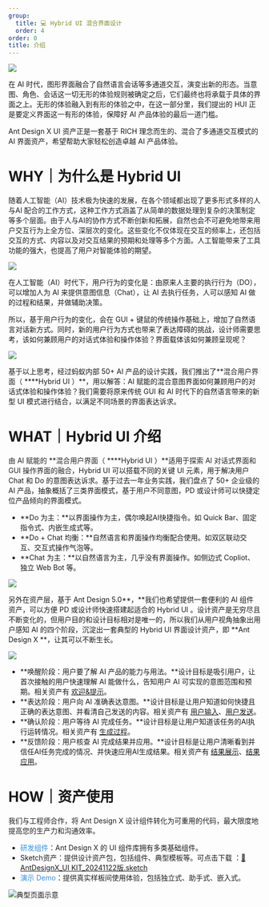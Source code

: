 ```yaml
---
group:
  title: 💻 Hybrid UI 混合界面设计
  order: 4
order: 0
title: 介绍
---
```


![](https://mdn.alipayobjects.com/huamei_iwk9zp/afts/img/A*bybpQaS1i9kAAAAAAAAAAAAADgCCAQ/fmt.webp)

在 AI 时代，图形界面融合了自然语言会话等多通道交互，演变出新的形态。当意图、角色、会话这一切无形的体验规则被确定之后，它们最终也将承载于具体的界面之上。无形的体验融入到有形的体验之中，在这一部分里，我们提出的 HUI 正是要定义界面这一有形的体验，保障好 AI 产品体验的最后一道门槛。

Ant Design X UI 资产正是一套基于 RICH 理念而生的、混合了多通道交互模式的 AI 界面资产，希望帮助大家轻松创造卓越 AI 产品体验。

<h1 id="nS9dS">WHY｜为什么是 Hybrid UI</h1>

<font style="color:rgb(28, 31, 35);">随着人工智能（AI）技术极为快速的发展，在各个领域都出现了更多形式多样的人与AI 配合的工作方式，这种工作方式涵盖了从简单的数据处理到复杂的决策制定等多个层面。由于人与AI的协作方式不断创新和拓展，自然也会不可避免地带来用户交互行为上全方位、深层次的变化。这些变化不仅体现在交互的频率上，还包括交互的方式、内容以及对交互结果的预期和处理等多个方面。</font>人工智能带来了工具功能的强大，也提高了用户对智能体验的期望。

![](https://mdn.alipayobjects.com/huamei_iwk9zp/afts/img/A*PmlSR6yuYWgAAAAAAAAAAAAADgCCAQ/fmt.webp)

在<font style="background-color:rgb(253, 253, 254);">人工智能（AI）</font>时代下，用户行为的变化是：由原来人主要的执行行为（DO），可以增加人为 <font style="background-color:rgb(253, 253, 254);">AI</font> 来提供意图信息（Chat），让 AI 去执行任务，人可以感知 AI 做的过程和结果，并做辅助决策。

所以，基于用户行为的变化，会在 GUI + 键鼠的传统操作基础上，增加了自然语言对话新方式。同时，新的用户行为方式也带来了表达障碍的挑战，设计师需要思考，该如何兼顾用户的对话式体验和操作体验？界面载体该如何兼顾呈现呢？

![](https://mdn.alipayobjects.com/huamei_iwk9zp/afts/img/A*UpqARobh0kYAAAAAAAAAAAAADgCCAQ/fmt.webp)

基于以上思考，经过蚂蚁内部 50+ AI 产品的设计实践，我们推出了**<font style="color:rgb(36, 36, 36);">混合用户界面（ </font>\*\***Hybrid UI ）\*\*，用以解答：AI 赋能的混合意图界面如何兼顾用户的对话式体验和操作体验？我们需要将原来传统 GUI 和 AI 时代下的自然语言带来的新型 UI 模式进行结合，以满足不同场景的界面表达诉求。

<h1 id="mP5uu">WHAT｜Hybrid UI 介绍</h1>

<font style="color:rgb(36, 36, 36);">由 AI 赋能的 </font>**<font style="color:rgb(36, 36, 36);">混合用户界面（ </font>\*\***Hybrid UI ）\*\*适用于<font style="color:rgb(36, 36, 36);">探索 AI 对话式界面和 GUI 操作界面的融合，</font>Hybrid UI 可以搭载不同的关键 UI 元素，用于解决用户 Chat 和 Do 的意图表达诉求。<font style="background-color:rgb(253, 253, 254);">基于过去一年业务实践，我们盘点了 50+ 企业级的 AI 产品，抽象概括了三类界面模式，</font>基于用户不同意图，PD 或设计师可以快捷定位产品倾向的界面模式。

<font style="background-color:rgb(253, 253, 254);"></font>

- **Do 为主：**以界面操作为主，偶尔唤起AI快捷指令。如 Quick Bar、固定指令式、内嵌生成式等。
- **Do + Chat 均衡：**自然语言和界面操作均衡配合使用。如双区联动交互、交互式操作气泡等。
- **Chat 为主：**以自然语言为主，几乎没有界面操作。如侧边式 Copliot、独立 Web Bot 等。

![](https://mdn.alipayobjects.com/huamei_iwk9zp/afts/img/A*MYRbTYaUnToAAAAAAAAAAAAADgCCAQ/fmt.webp)

另外在资产层，基于 Ant Design 5.0**，**我们也希望提供一套便利的 AI 组件资产，可以方便 PD 或设计师快速搭建起适合的 Hybrid UI 。设计资产是无穷尽且不断变化的，但用户目的和设计目标相对是唯一的，所以我们从用户视角抽象出用户感知 AI 的四个阶段，沉淀出一套典型的 Hybrid UI 界面设计资产，即 **Ant Design X **，让其可以不断生长。

![](https://mdn.alipayobjects.com/huamei_iwk9zp/afts/img/A*uBTuR6ymZP0AAAAAAAAAAAAADgCCAQ/fmt.webp)

- **唤醒阶段：用户要了解 AI 产品的能力与用法。**设计目标是吸引用户，让首次接触的用户快速理解 AI 能做什么，告知用户 AI 可实现的意图范围和预期。相关资产有 [欢迎&提示](https://www.yuque.com/ant-design/ierwgq/zc5hxe2b12mda2ad)。
- **表达阶段：用户向 AI 准确表达意图。**设计目标是让用户知道如何快捷且正确的表达意图、并看清自己发送的内容。相关资产有 [用户输入](https://www.yuque.com/ant-design/ierwgq/rt5szecixmed200e)、[用户发送](https://www.yuque.com/ant-design/ierwgq/hxm37nohgxg6l1gd)。
- **确认阶段：用户等待 AI 完成任务。**设计目标是让用户知道该任务的AI执行运转情况。相关资产有 [生成过程](https://www.yuque.com/ant-design/ierwgq/me4dwuedfq0gieqy)。
- **反馈阶段：用户核查 AI 完成结果并应用。**设计目标是让用户清晰看到并信任AI任务完成的情况、并快速应用AI生成结果。相关资产有 [结果展示](https://www.yuque.com/ant-design/ierwgq/em1gu50owfb91c9a)、[结果应用](https://www.yuque.com/ant-design/ierwgq/nw6o7xc6gxltm4ba)。

<h1 id="ruTIp">HOW｜资产使用</h1>

<font style="color:rgba(0, 0, 0, 0.88);">我们与工程师合作，将 Ant Design X 设计组件转化为可重用的代码，最大限度地提高您的生产力和沟通效率。</font>

- <font style="color:#2F8EF4;">研发组件</font><font style="color:rgba(0, 0, 0, 0.88);">：Ant Design X 的 UI 组件库拥有多类基础组件。</font>
- Sketch资产<font style="color:rgba(0, 0, 0, 0.88);">：提供设计资产包，包括组件、典型模板等。可</font>点击下载 ：[🌟AntDesignX_UI KIT_20241122版.sketch](https://www.yuque.com/attachments/yuque/0/2024/sketch/635293/1732072368187-dd14a3f0-54d4-4af6-9b82-1a408b879aa0.sketch)
- <font style="color:#2F8EF4;">演示 Demo</font><font style="color:rgba(0, 0, 0, 0.88);">：提供真实样板间使用体验，包括独立式、助手式、嵌入式。</font>

![典型页面示意](https://mdn.alipayobjects.com/huamei_iwk9zp/afts/img/A*UAEeSbJfuM8AAAAAAAAAAAAADgCCAQ/fmt.webp)
